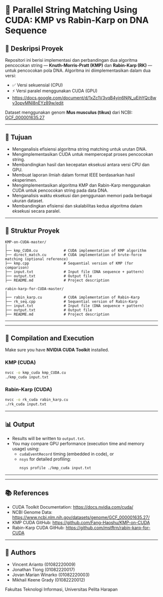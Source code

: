 # 🔬 Parallel String Matching Using CUDA: KMP vs Rabin-Karp on DNA Sequence

## 📌 Deskripsi Proyek
Repositori ini berisi implementasi dan perbandingan dua algoritma pencocokan string — **Knuth-Morris-Pratt (KMP)** dan **Rabin-Karp (RK)** — untuk pencocokan pola DNA. Algoritma ini diimplementasikan dalam dua versi:
- ✅ Versi sekuensial (CPU)
- ⚡ Versi paralel menggunakan CUDA (GPU)
- https://docs.google.com/document/d/1xZc1V3vqB4yin6NjN_uEihYQc8wv3opvMNl8nEYz89w/edit


Dataset menggunakan genom **Mus musculus (tikus)** dari NCBI:  
[GCF_000001635.27](https://www.ncbi.nlm.nih.gov/datasets/genome/GCF_000001635.27/)

---

## 🎯 Tujuan
- Menganalisis efisiensi algoritma string matching untuk urutan DNA.
- Mengimplementasikan CUDA untuk mempercepat proses pencocokan string.
- Membandingkan hasil dan kecepatan eksekusi antara versi CPU dan GPU.
- Membuat laporan ilmiah dalam format IEEE berdasarkan hasil eksperimen.
- Mengimplementasikan algoritma KMP dan Rabin-Karp menggunakan CUDA untuk pencocokan string pada data DNA.  
- Menganalisis waktu eksekusi dan penggunaan memori pada berbagai ukuran dataset.  
- Membandingkan efisiensi dan skalabilitas kedua algoritma dalam eksekusi secara paralel.

---

## 📁 Struktur Proyek

```
KMP-on-CUDA-master/
│
├── kmp_CUDA.cu            # CUDA implementation of KMP algorithm
├── direct_match.cu        # CUDA implementation of brute-force matching (optional reference)
├── kmp.cpp                # Sequential version of KMP (for comparison)
├── input.txt              # Input file (DNA sequence + pattern)
├── output.txt             # Output file
├── README.md              # Project description
```

```
rabin-karp-for-CUDA-master/
│
├── rabin_karp.cu          # CUDA implementation of Rabin-Karp
├── rk_seq.cpp             # Sequential version of Rabin-Karp
├── input.txt              # Input file (DNA sequence + pattern)
├── output.txt             # Output file
├── README.md              # Project description
```

---
---

## 🚀 Compilation and Execution

Make sure you have **NVIDIA CUDA Toolkit** installed.

### KMP (CUDA)
```bash
nvcc -o kmp_cuda kmp_CUDA.cu
./kmp_cuda input.txt
```

### Rabin-Karp (CUDA)
```bash
nvcc -o rk_cuda rabin_karp.cu
./rk_cuda input.txt
```

---

## 📊 Output

- Results will be written to `output.txt`.
- You may compare GPU performance (execution time and memory usage) using:
  - `cudaEventRecord` timing (embedded in code), or
  - `nsys` for detailed profiling:
    ```bash
    nsys profile ./kmp_cuda input.txt
    ```

---


---

## 📚 References

- CUDA Toolkit Documentation: https://docs.nvidia.com/cuda/
- NCBI Genome Data: https://www.ncbi.nlm.nih.gov/datasets/genome/GCF_000001635.27/
- KMP CUDA GitHub: https://github.com/Fang-Haoshu/KMP-on-CUDA
- Rabin-Karp CUDA GitHub: https://github.com/mstftrn/rabin-karp-for-CUDA

---

## 🧠 Authors

- Vincent Arianto (01082220009)
- Jonathan Tiong (01082220017)
- Jovan Marian Winarko (01082220003)
- Mikhail Keene Grady (01082220012)

Fakultas Teknologi Informasi, Universitas Pelita Harapan

